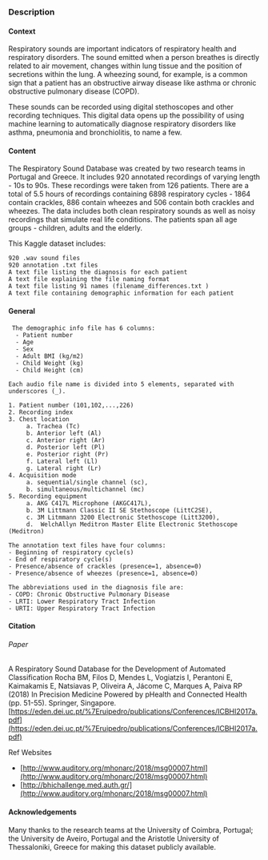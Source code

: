 ### Description

#### Context

Respiratory sounds are important indicators of respiratory health and respiratory disorders. The sound emitted when a person breathes is directly related to air movement, changes within lung tissue and the position of secretions within the lung. A wheezing sound, for example, is a common sign that a patient has an obstructive airway disease like asthma or chronic obstructive pulmonary disease (COPD).

These sounds can be recorded using digital stethoscopes and other recording techniques. This digital data opens up the possibility of using machine learning to automatically diagnose respiratory disorders like asthma, pneumonia and bronchiolitis, to name a few.

#### Content

The Respiratory Sound Database was created by two research teams in Portugal and Greece. It includes 920 annotated recordings of varying length - 10s to 90s. These recordings were taken from 126 patients. There are a total of 5.5 hours of recordings containing 6898 respiratory cycles - 1864 contain crackles, 886 contain wheezes and 506 contain both crackles and wheezes. The data includes both clean respiratory sounds as well as noisy recordings that simulate real life conditions. The patients span all age groups - children, adults and the elderly.

This Kaggle dataset includes:

    920 .wav sound files
    920 annotation .txt files
    A text file listing the diagnosis for each patient
    A text file explaining the file naming format
    A text file listing 91 names (filename_differences.txt )
    A text file containing demographic information for each patient

#### General

```
 The demographic info file has 6 columns:
  - Patient number
  - Age
  - Sex
  - Adult BMI (kg/m2)
  - Child Weight (kg)
  - Child Height (cm)

Each audio file name is divided into 5 elements, separated with underscores (_).

1. Patient number (101,102,...,226)
2. Recording index
3. Chest location 
     a. Trachea (Tc)
     b. Anterior left (Al)
     c. Anterior right (Ar)
     d. Posterior left (Pl)
     e. Posterior right (Pr)
     f. Lateral left (Ll)
     g. Lateral right (Lr)
4. Acquisition mode 
     a. sequential/single channel (sc), 
     b. simultaneous/multichannel (mc)
5. Recording equipment 
     a. AKG C417L Microphone (AKGC417L), 
     b. 3M Littmann Classic II SE Stethoscope (LittC2SE), 
     c. 3M Litmmann 3200 Electronic Stethoscope (Litt3200), 
     d.  WelchAllyn Meditron Master Elite Electronic Stethoscope (Meditron)

The annotation text files have four columns:
- Beginning of respiratory cycle(s)
- End of respiratory cycle(s)
- Presence/absence of crackles (presence=1, absence=0)
- Presence/absence of wheezes (presence=1, absence=0)

The abbreviations used in the diagnosis file are:
- COPD: Chronic Obstructive Pulmonary Disease
- LRTI: Lower Respiratory Tract Infection
- URTI: Upper Respiratory Tract Infection
```

#### Citation

###### Paper
Α Respiratory Sound Database for the Development of Automated Classification
Rocha BM, Filos D, Mendes L, Vogiatzis I, Perantoni E, Kaimakamis E, Natsiavas P, Oliveira A, Jácome C, Marques A, Paiva RP (2018) In Precision Medicine Powered by pHealth and Connected Health (pp. 51-55). Springer, Singapore.
[https://eden.dei.uc.pt/%7Eruipedro/publications/Conferences/ICBHI2017a.pdf](https://eden.dei.uc.pt/%7Eruipedro/publications/Conferences/ICBHI2017a.pdf)

Ref Websites

- [http://www.auditory.org/mhonarc/2018/msg00007.html](http://www.auditory.org/mhonarc/2018/msg00007.html)
- [http://bhichallenge.med.auth.gr/](http://www.auditory.org/mhonarc/2018/msg00007.html)

#### Acknowledgements

Many thanks to the research teams at the University of Coimbra, Portugal; the University de Aveiro, Portugal and the Aristotle University of Thessaloniki, Greece for making this dataset publicly available.